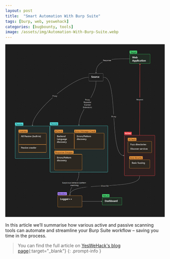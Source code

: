 ```yaml
---
layout: post
title:  "Smart Automation With Burp Suite"
tags: [burp, web, yeswehack]
categories: [bugbounty, tools]
image: /assets/img/Automation-With-Burp-Suite.webp 
---
```


![banner](/assets/img/Automation-With-Burp-Suite-workflow.webp)

In this article we’ll summarise how various active and passive scanning tools can automate and streamline your Burp Suite workflow – saving you time in the process.
> You can find the full article on [YesWeHack's blog page](https://www.yeswehack.com/learn-bug-bounty/smart-automation-with-burp-suite){:target="_blank"}
{: .prompt-info }